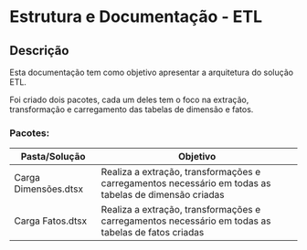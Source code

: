 # Estrutura e Documentação - ETL

## Descrição

Esta documentação tem como objetivo apresentar a arquitetura do solução ETL. 

Foi criado dois pacotes, cada um deles tem o foco na extração, transformação e carregamento das tabelas de dimensão e fatos.

### Pacotes:

| Pasta/Solução   |Objetivo   |
|---|---|
| Carga Dimensões.dtsx | Realiza a extração, transformações e carregamentos necessário em todas as tabelas de dimensão criadas  |
| Carga Fatos.dtsx | Realiza a extração, transformações e carregamentos necessário em todas as tabelas de fatos criadas |

